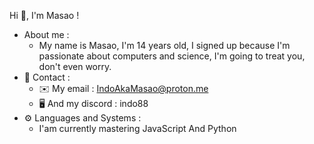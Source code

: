 Hi 👋, I'm Masao !
- About me :
  * My name is Masao, I'm 14 years old, I signed up because I'm passionate about computers and science, I'm going to treat you, don't even worry.
- 📩 Contact :
  * ✉️ My email : IndoAkaMasao@proton.me
  * 🖥️ And my discord : indo88
- ⚙️ Languages and Systems :
  * I'am currently mastering
JavaScript And Python
